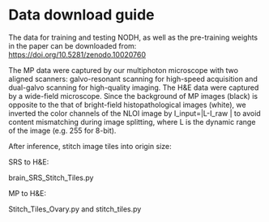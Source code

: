 # Data download guide

The data for training and testing NODH, as well as the pre-training weights in the paper can be downloaded from: https://doi.org/10.5281/zenodo.10020760

The MP data were captured by our multiphoton microscope with two aligned scanners: galvo-resonant scanning for high-speed acquisition and dual-galvo scanning for high-quality imaging. The H&E data were captured by a wide-field microscope.
Since the background of MP images (black) is opposite to the that of bright-field histopathological images (white), we inverted the color channels of the NLOI image by I_input=|L-I_raw | to avoid content mismatching during image splitting, where L is the dynamic range of the image (e.g. 255 for 8-bit).

After inference, stitch image tiles into origin size:

SRS to H&E:

brain_SRS_Stitch_Tiles.py

MP to H&E:

Stitch_Tiles_Ovary.py and stitch_tiles.py


